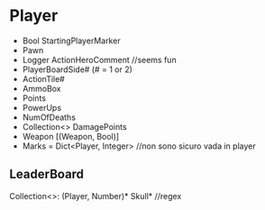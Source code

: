 # Player

  - Bool StartingPlayerMarker
  - Pawn
  - Logger ActionHeroComment //seems fun
  - PlayerBoardSide# (# = 1 or 2)
  - ActionTile#
  - AmmoBox
  - Points
  - PowerUps
  - NumOfDeaths
  - Collection<> DamagePoints
  - Weapon [(Weapon, Bool)]
  - Marks = Dict<Player, Integer> //non sono sicuro vada in player

## LeaderBoard

  Collection<>: (Player, Number)* Skull* //regex
